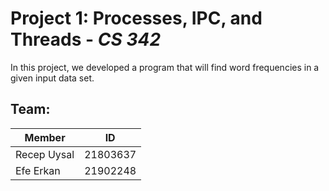 # Project 1: Processes, IPC, and Threads - *CS 342*

In this project, we developed a program that will find word frequencies in a given input data set.

## Team:

| Member             | ID       |
| ------------------ | -------- |
| Recep Uysal        | 21803637 |
| Efe Erkan          | 21902248 |